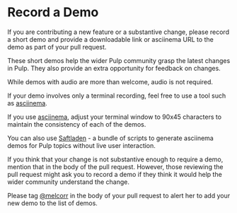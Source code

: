 # Record a Demo

If you are contributing a new feature or a substantive change, please record a short demo and provide a downloadable link or asciinema URL to the demo as part of your pull request.

These short demos help the wider Pulp community grasp the latest changes in Pulp. They also provide an extra opportunity for feedback on changes.

While demos with audio are more than welcome, audio is not required.

If your demo involves only a terminal recording, feel free to use a tool such as [asciinema](https://asciinema.org/).

If you use [asciinema](https://asciinema.org/), adjust your terminal window to 90x45 characters to maintain the consistency of each of the demos.

You can also use [Saftladen](https://github.com/mdellweg/saftladen) - a bundle of scripts to generate asciinema demos for Pulp topics without live user interaction.

If you think that your change is not substantive enough to require a demo, mention that in the body of the pull request.
However, those reviewing the pull request might ask you to record a demo if they think it would help the wider community understand the change.

Please tag [@melcorr](https://github.com/melcorr) in the body of your pull request to alert her to add your new demo to the list of demos.
